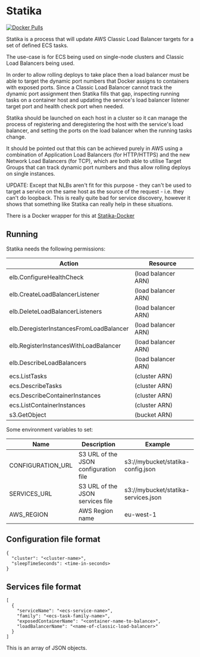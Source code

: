 # Statika

[![Docker Pulls](https://img.shields.io/docker/pulls/fractos/statika.svg?style=for-the-badge)](https://hub.docker.com/r/fractos/statika/)

Statika is a process that will update AWS Classic Load Balancer targets for a set of defined ECS tasks.

The use-case is for ECS being used on single-node clusters and Classic Load Balancers being used.

In order to allow rolling deploys to take place then a load balancer must be able to target the dynamic port numbers
that Docker assigns to containers with exposed ports. Since a Classic Load Balancer cannot track the dynamic port
assignment then Statika fills that gap, inspecting running tasks on a container host and updating the service's
load balancer listener target port and health check port when needed.

Statika should be launched on each host in a cluster so it can manage the process of registering and deregistering the
host with the service's load balancer, and setting the ports on the load balancer when the running tasks change.

It should be pointed out that this can be achieved purely in AWS using a combination of Application Load Balancers (for
HTTP/HTTPS) and the new Network Load Balancers (for TCP), which are both able to utilise Target Groups that can track
dynamic port numbers and thus allow rolling deploys on single instances.

UPDATE: Except that NLBs aren't fit for this purpose - they can't be used to target a service on the same host as the source of the request - i.e. they can't do loopback. This is really quite bad for service discovery, however it shows that something like Statika can really help in these situations.

There is a Docker wrapper for this at [Statika-Docker](https://github.com/fractos/statika-docker)

## Running

Statika needs the following permissions:

| Action | Resource |
| - | - |
| elb.ConfigureHealthCheck | (load balancer ARN) |
| elb.CreateLoadBalancerListener | (load balancer ARN) |
| elb.DeleteLoadBalancerListeners | (load balancer ARN) |
| elb.DeregisterInstancesFromLoadBalancer | (load balancer ARN) |
| elb.RegisterInstancesWithLoadBalancer | (load balancer ARN) |
| elb.DescribeLoadBalancers | (load balancer ARN) |
| ecs.ListTasks | (cluster ARN) |
| ecs.DescribeTasks | (cluster ARN) |
| ecs.DescribeContainerInstances | (cluster ARN) |
| ecs.ListContainerInstances | (cluster ARN) |
| s3.GetObject | (bucket ARN) |

Some environment variables to set:

| Name | Description | Example |
| - | - | - |
| CONFIGURATION_URL | S3 URL of the JSON configuration file | s3://mybucket/statika-config.json |
| SERVICES_URL | S3 URL of the JSON services file | s3://mybucket/statika-services.json |
| AWS_REGION | AWS Region name | eu-west-1 |


## Configuration file format

```
{
  "cluster": "<cluster-name>",
  "sleepTimeSeconds": <time-in-seconds>
}
```

## Services file format

```
[
  {
    "serviceName": "<ecs-service-name>",
    "family": "<ecs-task-family-name>",
    "exposedContainerName": "<container-name-to-balance>",
    "loadBalancerName": "<name-of-classic-load-balancer>"
  }
]
```

This is an array of JSON objects.

